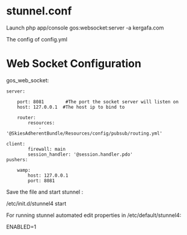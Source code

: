 # stunnel.conf

Launch php app/console gos:websocket:server -a kergafa.com

The config of config.yml

# Web Socket Configuration

gos_web_socket:

    server:
    
        port: 8081        #The port the socket server will listen on
        host: 127.0.0.1  #The host ip to bind to
        
        router:
            resources:
                - '@SkiesAdherentBundle/Resources/config/pubsub/routing.yml'
                
    client:
            firewall: main
            session_handler: '@session.handler.pdo'
    pushers:
    
        wamp:
            host: 127.0.0.1
            port: 8081


Save the file and start stunnel :

/etc/init.d/stunnel4 start

For running stunnel automated edit properties in /etc/default/stunnel4:

ENABLED=1
